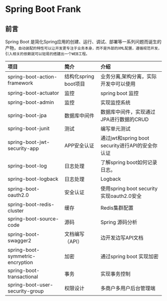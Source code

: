 # Spring Boot Frank #

## 前言 ##
Spring Boot 是简化Spring应用的创建、运行、调试、部署等一系列问题而诞生的产物，```自动装配的特性可以让开发更专注于业务本身，而不是外部的XML配置，遵循规范开发，引入相关的依赖就可以轻易的搭建出一个WEB工程。```

|项目|简介|介绍|
|:--|:--|:--|
|spring-boot-action-framework|结构化spring boot项目|业务分离,架构分离，实际开发中可以使用|
|spring-boot-actuator|监控|spring boot 监控|
|spring-boot-admin|监控| 实现监控系统 | |
|spring-boot-jpa|数据库中间件|数据库中间件，实现通过JPA进行数据的CRUD|
|spring-boot-junit|测试| 编写单元测试
|spring-boot-jwt-security-app|APP安全认证|通过jwt和spring boot security进行API的安全你认证|
|spring-boot-log|日志处理|了解spring boot如何记录日志。|
|spring-boot-logback|日志处理|Logback|
|spring-boot-oauth2.0|安全认证|使用spring boot security 实现oauth2.0安全|
|spring-boot-redis-cluster|缓存|Redis集群配置|
|spring-boot-source-code|源码|Spring 源码分析|
|spring-boot-swagger2|文档编写（API）|边开发边写API文档|
|spring-boot-symmetric-encryption|加密|通过spring boot 实现加密|
|spring-boot-transactional|事务| 实现事务控制 |
|spring-boot-user-security-group|权限设计| 多商户多用户后台管理端 |